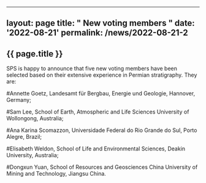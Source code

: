 
---
layout: page
title: " New voting members "
date: '2022-08-21'
permalink: /news/2022-08-21-2
---

## {{ page.title }}

SPS is happy to announce that five new voting members have been selected based on their extensive experience in Permian stratigraphy. They are: 

#Annette Goetz, Landesamt für Bergbau, Energie und Geologie, Hannover, Germany; 

#Sam Lee, School of Earth, Atmospheric and Life Sciences University of Wollongong, Australia; 

#Ana Karina Scomazzon, Universidade Federal do Rio Grande do Sul, Porto Alegre, Brazil; 

#Elisabeth Weldon, School of Life and Environmental Sciences, Deakin University, Australia; 

#Dongxun Yuan, School of Resources and Geosciences China University of Mining and Technology, Jiangsu China.
